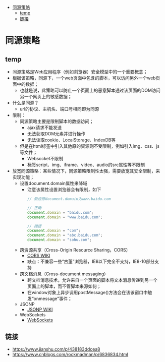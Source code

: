 <!-- TOC -->

- [同源策略](#同源策略)
    - [temp](#temp)
    - [链接](#链接)

<!-- /TOC -->

# 同源策略

## temp

- 同源策略是Web应用程序（例如浏览器）安全模型中的一个重要概念；
- 根据该策略，同源下，一个web页面中包含的脚本，可以访问另外一个web页面中的数据；
    - 也就是说，此策略可以防止一个页面上的恶意脚本通过该页面的DOM访问另一个网页上的敏感数据；
- 什么是同源？
    - url的协议、主机名、端口号相同即为同源
- 限制：
    - 同源策略主要是限制脚本的数据访问；
        - ajax请求不能发送
        - 无法获取DOM元素并进行操作
        - 无法读取cookie、LocalStorage、IndexDB等
    - 但是在html标签中引入其他原的资源则不受限制，例如引入img、css、js等文件；
        - Websocket不限制
        - 标签script、img、iframe、video、audio的src属性等不限制
- 放宽同源策略：某些情况下，同源策略限制性太强，需要放宽其安全限制，来实现功能；
    - 设置document.domain属性来降域
        - 注意该属性设置浏览器会有限制，如下
            ```js
            // 假设原document.domain为www.baidu.com
            
            // 正确
            document.domain = "baidu.com";
            document.domain = "www.baidu.com";

            // 抛错
            document.domain = "com";
            document.domain = "abc.baidu.com";
            document.domain = "sohu.com";
            ```
    - 跨资源共享（Cross-Origin Resource Sharing，CORS）
        - [CORS WIKI](https://en.wikipedia.org/wiki/Cross-origin_resource_sharing)
        - 缺点：不兼容一些“古董”浏览器，IE8以下完全不支持，IE8-10部分支持
    - 跨文档消息（Cross-document messaging）
        - 跨文档消息技术，允许来自一个页面的脚本将文本消息传递到另一个页面上的脚本，而不管脚本来源如何；
        - 在window对象上异步调用postMessage()方法会在该该窗口中触发“onmessage”事件；
    - JSONP
        - [JSONP WIKI](https://en.wikipedia.org/wiki/JSONP)
    - WebSockets
        - [WebSockets](https://en.wikipedia.org/wiki/WebSocket)
    
## 链接

- https://www.jianshu.com/p/438183ddcea8
- https://www.cnblogs.com/rockmadman/p/6836834.html